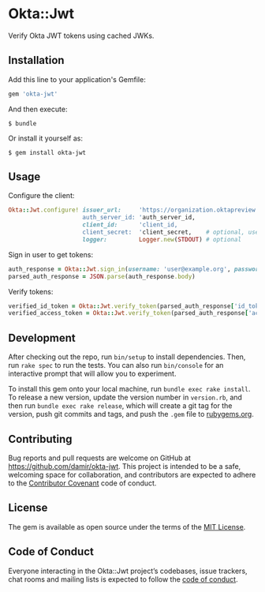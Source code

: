 # Okta::Jwt

Verify Okta JWT tokens using cached JWKs.

## Installation

Add this line to your application's Gemfile:

```ruby
gem 'okta-jwt'
```

And then execute:

    $ bundle

Or install it yourself as:

    $ gem install okta-jwt

## Usage

Configure the client:

```ruby
Okta::Jwt.configure! issuer_url:     'https://organization.oktapreview.com,
                     auth_server_id: 'auth_server_id,
                     client_id:      'client_id,
                     client_secret:  'client_secret,    # optional, used to sign in users
                     logger:         Logger.new(STDOUT) # optional
```

Sign in user to get tokens:

```ruby
auth_response = Okta::Jwt.sign_in(username: 'user@example.org', password: 'password')
parsed_auth_response = JSON.parse(auth_response.body)
```

Verify tokens:

```ruby
verified_id_token = Okta::Jwt.verify_token(parsed_auth_response['id_token'])
verified_access_token = Okta::Jwt.verify_token(parsed_auth_response['access_token'])
```

## Development

After checking out the repo, run `bin/setup` to install dependencies. Then, run `rake spec` to run the tests. You can also run `bin/console` for an interactive prompt that will allow you to experiment.

To install this gem onto your local machine, run `bundle exec rake install`. To release a new version, update the version number in `version.rb`, and then run `bundle exec rake release`, which will create a git tag for the version, push git commits and tags, and push the `.gem` file to [rubygems.org](https://rubygems.org).

## Contributing

Bug reports and pull requests are welcome on GitHub at https://github.com/damir/okta-jwt. This project is intended to be a safe, welcoming space for collaboration, and contributors are expected to adhere to the [Contributor Covenant](http://contributor-covenant.org) code of conduct.

## License

The gem is available as open source under the terms of the [MIT License](https://opensource.org/licenses/MIT).

## Code of Conduct

Everyone interacting in the Okta::Jwt project’s codebases, issue trackers, chat rooms and mailing lists is expected to follow the [code of conduct](https://github.com/[USERNAME]/okta-jwt/blob/master/CODE_OF_CONDUCT.md).
